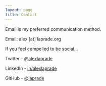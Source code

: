 ```yaml
---
layout: page
title: Contact
---
```


Email is my preferred communication method.

Email: alex [at] laprade.org

If you feel compelled to be social...

Twitter - [@alexlaprade](http://www.twitter.com/alexlaprade)

LinkedIn - [in/alexlaprade](http://www.linkedin.com/in/alexlaprade)

GitHub - [@laprade](http://github.com/laprade)
